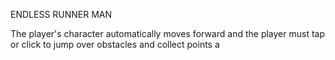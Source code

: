 ENDLESS RUNNER MAN

The player's character automatically moves forward and the player must tap or click to jump over obstacles and collect points
a
